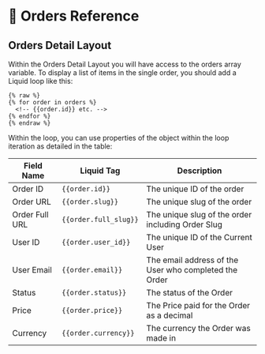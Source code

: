 # 👀 Orders Reference

## Orders Detail Layout

Within the Orders Detail Layout you will have access to the orders array variable. To display a list of items in the single order, you should add a Liquid loop like this:

```
{% raw %}
{% for order in orders %}
  <!-- {{order.id}} etc. -->
{% endfor %}
{% endraw %}
```

Within the loop, you can use properties of the object within the loop iteration as detailed in the table:

| Field Name     | Liquid Tag            | Description                                           |
| -------------- | --------------------- | ----------------------------------------------------- |
| Order ID       | `{{order.id}}`        | The unique ID of the order                            |
| Order URL      | `{{order.slug}}`      | The unique slug of the order                          |
| Order Full URL | `{{order.full_slug}}` | The unique slug of the order including Order Slug     |
| User ID        | `{{order.user_id}}`   | The unique ID of the Current User                     |
| User Email     | `{{order.email}}`     | The email address of the User who completed the Order |
| Status         | `{{order.status}}`    | The status of the Order                               |
| Price          | `{{order.price}}`     | The Price paid for the Order as a decimal             |
| Currency       | `{{order.currency}}`  | The currency the Order was made in                    |
